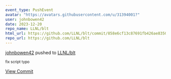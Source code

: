 ```yaml
---
event_type: PushEvent
avatar: "https://avatars.githubusercontent.com/u/31394001?"
user: johnbowen42
date: 2023-12-20
repo_name: LLNL/blt
html_url: https://github.com/LLNL/blt/commit/858e6cf13c87691fb426ae8350acf45cd7eca7e8
repo_url: https://github.com/LLNL/blt
---
```


<a href='https://github.com/johnbowen42' target='_blank'>johnbowen42</a> pushed to <a href='https://github.com/LLNL/blt' target='_blank'>LLNL/blt</a>

<small>fix script typo</small>

<a href='https://github.com/LLNL/blt/commit/858e6cf13c87691fb426ae8350acf45cd7eca7e8' target='_blank'>View Commit</a>